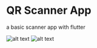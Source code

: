 # QR Scanner App

a basic scanner app with flutter

![alt text](https://github.com/Surajkrmkr/hacktoberfest_2021/blob/QR-Code-Scanner-App/flutter/qr_code_scanner_app/screenshots/1.jpg?raw=true)
![alt text](https://github.com/Surajkrmkr/hacktoberfest_2021/blob/QR-Code-Scanner-App/flutter/qr_code_scanner_app/screenshots/2.jpg?raw=true)
